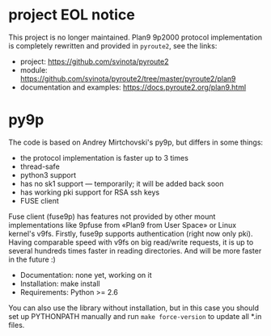 project EOL notice
==================

This project is no longer maintained. Plan9 9p2000 protocol implementation
is completely rewritten and provided in `pyroute2`, see the links:

 * project: https://github.com/svinota/pyroute2
 * module: https://github.com/svinota/pyroute2/tree/master/pyroute2/plan9
 * documentation and examples: https://docs.pyroute2.org/plan9.html


py9p
====

The code is based on Andrey Mirtchovski's py9p, but differs in some things:

 * the protocol implementation is faster up to 3 times
 * thread-safe
 * python3 support
 * has no sk1 support — temporarily; it will be added back soon
 * has working pki support for RSA ssh keys
 * FUSE client

Fuse client (fuse9p) has features not provided by other mount implementations
like 9pfuse from «Plan9 from User Space» or Linux kernel's v9fs. Firstly,
fuse9p supports authentication (right now only pki). Having comparable speed
with v9fs on big read/write requests, it is up to several hundreds times faster
in reading directories. And will be more faster in the future :)

 * Documentation: none yet, working on it
 * Installation: make install
 * Requirements: Python >= 2.6

You can also use the library without installation, but in this case you
should set up PYTHONPATH manually and run `make force-version` to update
all \*.in files.


